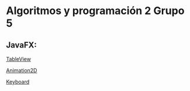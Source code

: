 # Algoritmos y programación 2 Grupo 5

## JavaFX: 

[TableView](https://github.com/APO-2/TableView)

[Animation2D](https://github.com/APO-2/Animation2D)

[Keyboard](https://github.com/APO-2/Keyboard)

